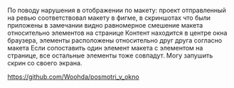 По поводу нарушения в отображении по макету:
проект отправленный на ревью соответствовал макету в фигме, в скриншотах что были приложены в замечании видно равномерное смешение макета относительно элементов на странице
Контент находится в центре окна браузера, элементы расположены относительно друг друга согласно макета
Если сопоставить один элемент макета с элементом на странице, все остальные элементы тоже совпадут.
Могу запушить скрин со своего экрана.  

https://github.com/Woohda/posmotri_v_okno
